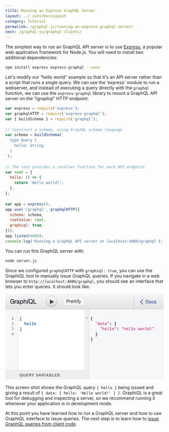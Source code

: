 ```yaml
---
title: Running an Express GraphQL Server
layout: ../_core/DocsLayout
category: Tutorial
permalink: /graphql-js/running-an-express-graphql-server/
next: /graphql-js/graphql-clients/
---
```


The simplest way to run an GraphQL API server is to use [Express](https://expressjs.com), a popular web application framework for Node.js. You will need to install two additional dependencies:

```bash
npm install express express-graphql --save
```

Let's modify our “hello world” example so that it's an API server rather than a script that runs a single query. We can use the 'express' module to run a webserver, and instead of executing a query directly with the `graphql` function, we can use the `express-graphql` library to mount a GraphQL API server on the “/graphql” HTTP endpoint:

```javascript
var express = require('express');
var graphqlHTTP = require('express-graphql');
var { buildSchema } = require('graphql');

// Construct a schema, using GraphQL schema language
var schema = buildSchema(`
  type Query {
    hello: String
  }
`);

// The root provides a resolver function for each API endpoint
var root = {
  hello: () => {
    return 'Hello world!';
  },
};

var app = express();
app.use('/graphql', graphqlHTTP({
  schema: schema,
  rootValue: root,
  graphiql: true,
}));
app.listen(4000);
console.log('Running a GraphQL API server at localhost:4000/graphql');
```

You can run this GraphQL server with:

```bash
node server.js
```

Since we configured `graphqlHTTP` with `graphiql: true`, you can use the GraphiQL tool to manually issue GraphQL queries. If you navigate in a web browser to `http://localhost:4000/graphql`, you should see an interface that lets you enter queries. It should look like:

![hello world graphql example](/img/hello.png)

This screen shot shows the GraphQL query `{ hello }` being issued and giving a result of `{ data: { hello: 'Hello world!' } }`. GraphiQL is a great tool for debugging and inspecting a server, so we recommend running it whenever your application is in development mode.

At this point you have learned how to run a GraphQL server and how to use GraphiQL interface to issue queries. The next step is to learn how to [issue GraphQL queries from client code](/graphql-js/graphql-clients/).
